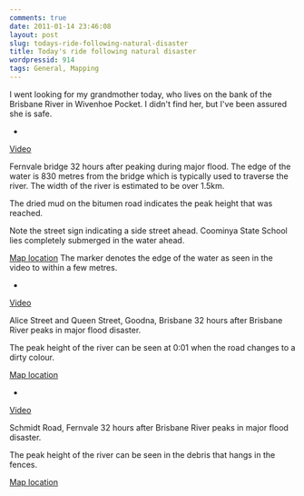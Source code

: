 ```yaml
---
comments: true
date: 2011-01-14 23:46:08
layout: post
slug: todays-ride-following-natural-disaster
title: Today's ride following natural disaster
wordpressid: 914
tags: General, Mapping
---
```


I went looking for my grandmother today, who lives on the bank of the Brisbane River in Wivenhoe Pocket. I didn't find her, but I've been assured she is safe.





  * 
[Video](http://www.vimeo.com/18780944)

Fernvale bridge 32 hours after peaking during major flood. The edge of the water is 830 metres from the bridge which is typically used to traverse the river. The width of the river is estimated to be over 1.5km.

The dried mud on the bitumen road indicates the peak height that was reached.

Note the street sign indicating a side street ahead. Coominya State School lies completely submerged in the water ahead.

[Map location](http://www.openstreetmap.org/?mlat=-27.43818&mlon=152.63681&zoom=14&layers=M)
The marker denotes the edge of the water as seen in the video to within a few metres.



  * 
[Video](http://www.vimeo.com/18782012)

Alice Street and Queen Street, Goodna, Brisbane 32 hours after Brisbane River peaks in major flood disaster.

The peak height of the river can be seen at 0:01 when the road changes to a dirty colour.

[Map location](http://www.openstreetmap.org/?lat=-27.6139&lon=152.90214&zoom=17&layers=)



  * 
[Video](http://www.vimeo.com/18782516)

Schmidt Road, Fernvale 32 hours after Brisbane River peaks in major flood disaster.

The peak height of the river can be seen in the debris that hangs in the fences.

[Map location](http://www.openstreetmap.org/?mlat=-27.44542&mlon=152.65106&zoom=15&layers=M)



